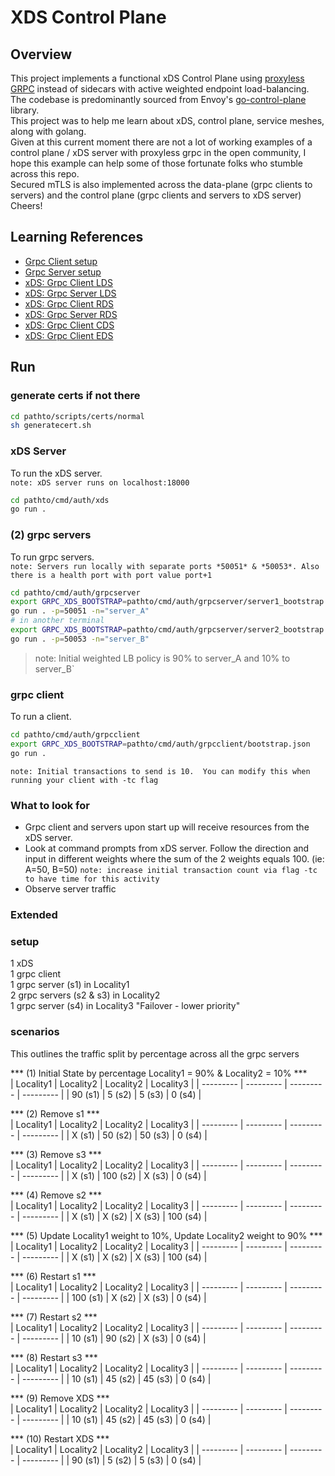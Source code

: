 # XDS Control Plane

## Overview 
This project implements a functional xDS Control Plane using [proxyless GRPC](https://grpc.github.io/grpc/core/md_doc_grpc_xds_features.html) instead of sidecars with active weighted endpoint load-balancing.  
The codebase is predominantly sourced from Envoy's [go-control-plane](https://github.com/envoyproxy/go-control-plane/tree/main) library.  
This project was to help me learn about xDS, control plane, service meshes, along with golang.  
Given at this current moment there are not a lot of working examples of a control plane / xDS server with proxyless grpc in the open community, I hope this example can help some of those fortunate folks who stumble across this repo.  
Secured mTLS is also implemented across the data-plane (grpc clients to servers) and the control plane (grpc clients and servers to xDS server)  
Cheers!  

## Learning References
- [Grpc Client setup](/cmd/greet/grpcclient/README.md)  
- [Grpc Server setup](/cmd/greet/grpcserver/README.md)  
- [xDS: Grpc Client LDS](/cmd/greet/xds/LEARNING_README/LDS_README/Client_LDS_README.md)  
- [xDS: Grpc Server LDS](/cmd/greet/xds/LEARNING_README/LDS_README/Server_LDS_README.md)  
- [xDS: Grpc Client RDS](/cmd/greet/xds/LEARNING_README/RDS_README/Client_RDS_README.md)  
- [xDS: Grpc Server RDS](/cmd/greet/xds/LEARNING_README/RDS_README/Server_RDS_README.md)  
- [xDS: Grpc Client CDS](/cmd/greet/xds/LEARNING_README/CDS_README/Client_CDS_README.md)  
- [xDS: Grpc Client EDS](/cmd/greet/xds/LEARNING_README/EDS_README/Client_EDS_README.md)  

## Run
### generate certs if not there
```sh
cd pathto/scripts/certs/normal
sh generatecert.sh
```

### xDS Server
To run the xDS server.  
`note: xDS server runs on localhost:18000`
```sh
cd pathto/cmd/auth/xds
go run .
```

### (2) grpc servers 
To run grpc servers.  
`note: Servers run locally with separate ports *50051* & *50053*. Also there is a health port with port value port+1`
```sh
cd pathto/cmd/auth/grpcserver
export GRPC_XDS_BOOTSTRAP=pathto/cmd/auth/grpcserver/server1_bootstrap.json
go run . -p=50051 -n="server_A"
# in another terminal 
export GRPC_XDS_BOOTSTRAP=pathto/cmd/auth/grpcserver/server2_bootstrap.json
go run . -p=50053 -n="server_B"
```
> note: Initial weighted LB policy is 90% to server_A and 10% to server_B`
>

### grpc client
To run a client.
```sh
cd pathto/cmd/auth/grpcclient
export GRPC_XDS_BOOTSTRAP=pathto/cmd/auth/grpcclient/bootstrap.json
go run .
```
`note: Initial transactions to send is 10.  You can modify this when running your client with -tc flag`

### What to look for
- Grpc client and servers upon start up will receive resources from the xDS server.
- Look at command prompts from xDS server. Follow the direction and input in different weights where 
  the sum of the 2 weights equals 100. (ie: A=50, B=50)
  `note: increase initial transaction count via flag -tc to have time for this activity`
- Observe server traffic

### Extended  
### setup  
1 xDS  
1 grpc client  
1 grpc server (s1) in Locality1  
2 grpc servers (s2 & s3) in Locality2  
1 grpc server (s4) in Locality3 "Failover - lower priority"
  
### scenarios
This outlines the traffic split by percentage across all the grpc servers   
  
*** (1) Initial State by percentage Locality1 = 90% & Locality2 = 10% ***  
|  Locality1  |  Locality2  |  Locality2  |  Locality3  |
|  ---------  |  ---------  |  ---------  |  ---------  |
|  90 (s1)    |  5 (s2)     |  5 (s3)     |  0 (s4)     |

*** (2) Remove s1 ***  
|  Locality1  |  Locality2  |  Locality2  |  Locality3  |
|  ---------  |  ---------  |  ---------  |  ---------  |
|  X (s1)     |  50 (s2)    |  50 (s3)    |  0 (s4)     |

*** (3) Remove s3 ***  
|  Locality1  |  Locality2  |  Locality2  |  Locality3  |
|  ---------  |  ---------  |  ---------  |  ---------  |
|  X (s1)     |  100 (s2)   |  X (s3)     |  0 (s4)     |

*** (4) Remove s2 ***  
|  Locality1  |  Locality2  |  Locality2  |  Locality3  |
|  ---------  |  ---------  |  ---------  |  ---------  |
|  X (s1)     |  X (s2)     |  X (s3)     |  100 (s4)   |

*** (5) Update Locality1 weight to 10%, Update Locality2 weight to 90% ***  
|  Locality1  |  Locality2  |  Locality2  |  Locality3  |
|  ---------  |  ---------  |  ---------  |  ---------  |
|  X (s1)     |  X (s2)     |  X (s3)     |  100 (s4)   |

*** (6) Restart s1 ***  
|  Locality1  |  Locality2  |  Locality2  |  Locality3  |
|  ---------  |  ---------  |  ---------  |  ---------  |
|  100 (s1)   |  X (s2)     |  X (s3)     |  0 (s4)     |

*** (7) Restart s2 ***  
|  Locality1  |  Locality2  |  Locality2  |  Locality3  |
|  ---------  |  ---------  |  ---------  |  ---------  |
|  10 (s1)    |  90 (s2)    |  X (s3)     |  0 (s4)     |

*** (8) Restart s3 ***  
|  Locality1  |  Locality2  |  Locality2  |  Locality3  |
|  ---------  |  ---------  |  ---------  |  ---------  |
|  10 (s1)    |  45 (s2)    |  45 (s3)    |  0 (s4)     |

*** (9) Remove XDS ***  
|  Locality1  |  Locality2  |  Locality2  |  Locality3  |
|  ---------  |  ---------  |  ---------  |  ---------  |
|  10 (s1)    |  45 (s2)    |  45 (s3)    |  0 (s4)     |

*** (10) Restart XDS ***  
|  Locality1  |  Locality2  |  Locality2  |  Locality3  |
|  ---------  |  ---------  |  ---------  |  ---------  |
|  90 (s1)    |  5 (s2)     |  5 (s3)     |  0 (s4)     |